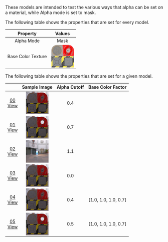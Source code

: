 These models are intended to test the various ways that alpha can be set on a material, while Alpha mode is set to mask.  

The following table shows the properties that are set for every model.  

| Property | **Values** |
| :---: | :---: |
| Alpha Mode | Mask |
| Base Color Texture | [<img src="Figures/Thumbnails/BaseColor_Plane.png" align="middle">](Figures/Textures/BaseColor_Plane.png) |


The following table shows the properties that are set for a given model.  

|   | Sample Image | Alpha Cutoff | Base Color Factor |
| :---: | :---: | :---: | :---: |
| [00](Material_AlphaMask_00.gltf)<br>[View](https://bghgary.github.io/glTF-Asset-Generator/Preview/BabylonJS/?fileName=Material_AlphaMask_00.gltf) | [<img src="Figures/Thumbnails/Material_AlphaMask_00.png" align="middle">](SampleImages/Material_AlphaMask_00.png) | 0.4 |   |
| [01](Material_AlphaMask_01.gltf)<br>[View](https://bghgary.github.io/glTF-Asset-Generator/Preview/BabylonJS/?fileName=Material_AlphaMask_01.gltf) | [<img src="Figures/Thumbnails/Material_AlphaMask_01.png" align="middle">](SampleImages/Material_AlphaMask_01.png) | 0.7 |   |
| [02](Material_AlphaMask_02.gltf)<br>[View](https://bghgary.github.io/glTF-Asset-Generator/Preview/BabylonJS/?fileName=Material_AlphaMask_02.gltf) | [<img src="Figures/Thumbnails/Material_AlphaMask_02.png" align="middle">](SampleImages/Material_AlphaMask_02.png) | 1.1 |   |
| [03](Material_AlphaMask_03.gltf)<br>[View](https://bghgary.github.io/glTF-Asset-Generator/Preview/BabylonJS/?fileName=Material_AlphaMask_03.gltf) | [<img src="Figures/Thumbnails/Material_AlphaMask_03.png" align="middle">](SampleImages/Material_AlphaMask_03.png) | 0.0 |   |
| [04](Material_AlphaMask_04.gltf)<br>[View](https://bghgary.github.io/glTF-Asset-Generator/Preview/BabylonJS/?fileName=Material_AlphaMask_04.gltf) | [<img src="Figures/Thumbnails/Material_AlphaMask_04.png" align="middle">](SampleImages/Material_AlphaMask_04.png) | 0.4 | [1.0,&nbsp;1.0,&nbsp;1.0,&nbsp;0.7] |
| [05](Material_AlphaMask_05.gltf)<br>[View](https://bghgary.github.io/glTF-Asset-Generator/Preview/BabylonJS/?fileName=Material_AlphaMask_05.gltf) | [<img src="Figures/Thumbnails/Material_AlphaMask_05.png" align="middle">](SampleImages/Material_AlphaMask_05.png) | 0.5 | [1.0,&nbsp;1.0,&nbsp;1.0,&nbsp;0.7] |
 
